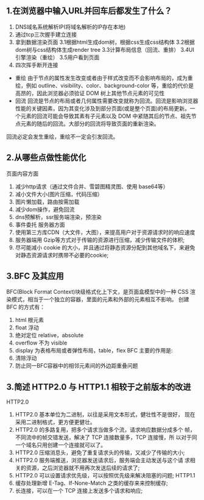 ## 1.在浏览器中输入URL并回车后都发生了什么？
1. DNS域名系统解析IP(将域名解析的IP存在本地)
2. 通过tcp三次握手建立连接
3. 拿到数据渲染页面
  3.1根据html生成dom树，根据css生成css结构体
  3.2根据dom树与css结构体生成render tree
  3.3计算布局信息（回流、重排）
  3.4UI引擎渲染（重绘）
  3.5用户看到页面
4. 四次挥手断开连接

* 重绘
由于节点的属性发生改变或者由于样式改变而不会影响布局的，成为重绘，例如 outline、visibility、color、background-color 等，重绘的代价是高昂的，因此浏览器必须验证 DOM 树上其他节点元素的可见性
* 回流
回流是节点的布局或者几何属性需要改变就称为回流。回流是影响浏览器性能的关键因素，因为其变化涉及到部分页面(或是整个页面)的布局更新。一个元素的回流可能会导致其素有子元素以及 DOM 中紧随其后的节点、祖先节点元素的随后的回流。大部分的回流将导致页面的重新渲染。

回流必定会发生重绘，重绘不一定会引发回流。

## 2.从哪些点做性能优化
页面内容方面
1. 减少http请求（通过文件合并、雪碧图精灵图、使用 base64等）
2. 减小文件大小(图片压缩，代码压缩）
3. 图片懒加载，路由按需加载
4. 减少dom操作，避免回流
5. dns预解析，ssr服务端渲染，预渲染
6. 事件委托
服务器方面
7. 使用第三方库CDN（大文件，大图），来提高用户对于资源请求时的响应速度
8. 服务器端用 Gzip等方式对于传输的资源进行压缩，减少传输文件的体积;
9. 尽可能减小 cookie 的大小，并且通过将静态资源分配到其他域名下，来避免对静态资源请求时携带不必要的cookie;

## 3.BFC 及其应用
BFC(Block Format Context)块级格式化上下文，是页面盒模型中的一种 CSS 渲染模式，相当于一个独立的容器，里面的元素和外部的元素相互不影响。
创建 BFC 的方式有：
1. html 根元素 
2. float 浮动
3. 绝对定位 relative，absolute
4. overflow 不为 visible
5. display 为表格布局或者弹性布局，table，flex
BFC 主要的作用是:
1. 清除浮动
2. 防止同一BFC容器中的相邻元素间的外边距重叠问题

## 3.简述 HTTP2.0 与 HTTP1.1 相较于之前版本的改进
HTTP2.0
1. HTTP2.0 基本单位为二进制，以往是采用文本形式，健壮性不是很好， 现在采用二进制格式，更方便更健壮。
2. HTTP2.0 的多路复用，把多个请求当做多个流，请求响应数据分成多个 帧，不同流中的帧交错发送，解决了 TCP 连接数量多，TCP 连接慢，所 以对于同一个域名只用创建一个连接就可以了。
3. HTTP2.0 压缩消息头，避免了重复请求头的传输，又减少了传输的大小;
4. HTTP2.0 服务端推送，浏览器发送请求后，服务端会主动发送与这个请
   求相关的资源，之后浏览器就不用再次发送后续的请求了;
5. HTTP2.0 可以设置请求优先级，可以按照优先级来解决阻塞的问题;
HTTP1.1
1. 缓存处理新增 E-Tag、If-None-Match 之类的缓存来来控制缓存;
2. 长连接，可以在一个 TCP 连接上发送多个请求和响应;



